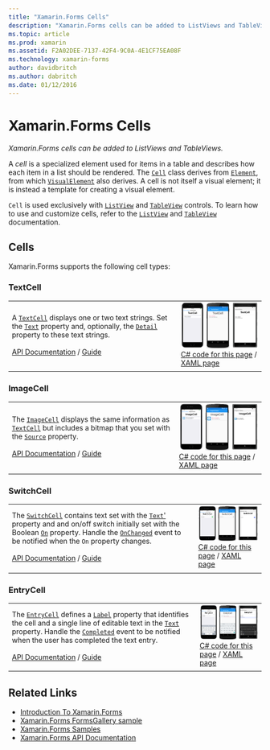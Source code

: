 ```yaml
---
title: "Xamarin.Forms Cells"
description: "Xamarin.Forms cells can be added to ListViews and TableViews."
ms.topic: article
ms.prod: xamarin
ms.assetid: F2A02DEE-7137-42F4-9C0A-4E1CF75EA08F
ms.technology: xamarin-forms
author: davidbritch
ms.author: dabritch
ms.date: 01/12/2016
---
```


# Xamarin.Forms Cells

_Xamarin.Forms cells can be added to ListViews and TableViews._

A *cell* is a specialized element used for items in a table and describes how each item in a list should be rendered. The [`Cell`](https://developer.xamarin.com/api/type/Xamarin.Forms.Cell/) class derives from [`Element`](https://developer.xamarin.com/api/type/Xamarin.Forms.Element/), from which [`VisualElement`](https://developer.xamarin.com/api/type/Xamarin.Forms.Element/) also derives. A cell is not itself a visual element; it is instead a template for creating a visual element. 

`Cell` is used exclusively with [`ListView`](views.md#listView) and [`TableView`](views.md#tableView) controls. To learn how to use and customize cells, refer to the [`ListView`](~/xamarin-forms/user-interface/listview/index.md) and [`TableView`](~/xamarin-forms/user-interface/tableview.md) documentation.

## Cells

Xamarin.Forms supports the following cell types:

<a name="textCell" />

### TextCell

|     |     |
| --- | --- |
| A [`TextCell`](https://developer.xamarin.com/api/type/Xamarin.Forms.TextCell) displays one or two text strings. Set the [`Text`](https://developer.xamarin.com/api/property/Xamarin.Forms.TextCell.Text/) property and, optionally, the [`Detail`](https://developer.xamarin.com/api/property/Xamarin.Forms.TextCell.Detail/) property to these text strings.<br /><br />[API Documentation](https://developer.xamarin.com/api/type/Xamarin.Forms.TextCell) / [Guide](~/xamarin-forms/user-interface/listview/customizing-cell-appearance.md#TextCell) | [![TextCell Example](cells-images/TextCell.png "TextCell Example")](cells-images/TextCell-Large.png#lightbox "TextCell Example")<br />[C# code for this page](https://github.com/xamarin/xamarin-forms-samples/blob/master/FormsGallery/FormsGallery/FormsGallery/CodeExamples/TextCellDemoPage.cs) / [XAML page](https://github.com/xamarin/xamarin-forms-samples/blob/master/FormsGallery/FormsGallery/FormsGallery/XamlExamples/TextCellDemoPage.xaml) |
|     |     |

### ImageCell

|     |     |
| --- | --- |
| The [`ImageCell`](https://developer.xamarin.com/api/type/Xamarin.Forms.ImageCell) displays the same information as [`TextCell`](#textCell) but includes a bitmap that you set with the [`Source`](https://developer.xamarin.com/api/property/Xamarin.Forms.Image.Source/) property.<br /><br />[API Documentation](https://developer.xamarin.com/api/type/Xamarin.Forms.ImageCell) / [Guide](~/xamarin-forms/user-interface/listview/customizing-cell-appearance.md#ImageCell) | [![ImageCell Example](cells-images/ImageCell.png "ImageCell Example")](cells-images/ImageCell-Large.png#lightbox "ImageCell Example")<br />[C# code for this page](https://github.com/xamarin/xamarin-forms-samples/blob/master/FormsGallery/FormsGallery/FormsGallery/CodeExamples/ImageCellDemoPage.cs) / [XAML page](https://github.com/xamarin/xamarin-forms-samples/blob/master/FormsGallery/FormsGallery/FormsGallery/XamlExamples/ImageCellDemoPage.xaml) |
|     |     |

### SwitchCell

|     |     |
| --- | --- |
| The [`SwitchCell`](https://developer.xamarin.com/api/type/Xamarin.Forms.SwitchCell) contains text set with the [`Text`'](https://developer.xamarin.com/api/property/Xamarin.Forms.SwitchCellText/) property and and on/off switch initially set with the Boolean [`On`](https://developer.xamarin.com/api/property/Xamarin.Forms.SwitchCell.On/) property. Handle the [`OnChanged`](https://developer.xamarin.com/api/event/Xamarin.Forms.SwitchCell.OnChanged/) event to be notified when the `On` property changes.<br /><br />[API Documentation](https://developer.xamarin.com/api/type/Xamarin.Forms.SwitchCell) / [Guide](~/xamarin-forms/user-interface/tableview.md#switchcell) | [![SwitchCell Example](cells-images/SwitchCell.png "SwitchCell Example")](cells-images/SwitchCell-Large.png#lightbox "SwitchCell Example")<br />[C# code for this page](https://github.com/xamarin/xamarin-forms-samples/blob/master/FormsGallery/FormsGallery/FormsGallery/CodeExamples/SwitchCellDemoPage.cs) / [XAML page](https://github.com/xamarin/xamarin-forms-samples/blob/master/FormsGallery/FormsGallery/FormsGallery/XamlExamples/SwitchCellDemoPage.xaml) |
|     |     |

### EntryCell

|     |     |
| --- | --- |
| The [`EntryCell`](https://developer.xamarin.com/api/type/Xamarin.Forms.EntryCell) defines a [`Label`](https://developer.xamarin.com/api/property/Xamarin.Forms.EntryCell.Label/) property that identifies the cell and a single line of editable text in the [`Text`](https://developer.xamarin.com/api/property/Xamarin.Forms.EntryCell.Text/) property. Handle the [`Completed`](https://developer.xamarin.com/api/event/Xamarin.Forms.EntryCell.Completed/) event to be notified when the user has completed the text entry.<br /><br />[API Documentation](https://developer.xamarin.com/api/type/Xamarin.Forms.EntryCell) / [Guide](~/xamarin-forms/user-interface/tableview.md#entrycell) | [![EntryCell Example](cells-images/EntryCell.png "EntryCell Example")](cells-images/EntryCell-Large.png#lightbox "EntryCell Example")<br />[C# code for this page](https://github.com/xamarin/xamarin-forms-samples/blob/master/FormsGallery/FormsGallery/FormsGallery/CodeExamples/EntryCellDemoPage.cs) / [XAML page](https://github.com/xamarin/xamarin-forms-samples/blob/master/FormsGallery/FormsGallery/FormsGallery/XamlExamples/EntryCellDemoPage.xaml) |
|     |     |


## Related Links

- [Introduction To Xamarin.Forms](~/xamarin-forms/get-started/introduction-to-xamarin-forms.md)
- [Xamarin.Forms FormsGallery sample](https://developer.xamarin.com/samples/xamarin-forms/FormsGallery/)
- [Xamarin.Forms Samples](https://developer.xamarin.com/samples/xamarin-forms/all/)
- [Xamarin.Forms API Documentation](https://developer.xamarin.com/api/root/Xamarin.Forms/)
